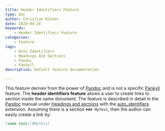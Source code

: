 ```yaml
---
title: Header Identifiers Feature
type: doc
author: Christian Külker
date: 2020-04-26
keywords:
    - Header Identifiers Feature
categories:
    - Feature
tags:
    - Auto Identifiers
    - Headings And Sections
    - Pandoc
    - Pankyll
description: Default feature documentation

---
```


This feature derives from the power of [Pandoc] and is not a specific [Pankyll]
feature. The **header identifiers feature** allows a user to create links to
section inside the same document. The feature is described in detail in the
[Pandoc] manual under [Headings and sections] with the [auto_identifiers]
extension. Assuming there is a section `### MyTest`, then the author can
easily create a link by:

```markdown
[some text](#MyTest)
```


[Auto_identifiers]: https://pandoc.org/MANUAL.html#header-identifiers-in-html-latex-and-context
[Headings and sections]: https://pandoc.org/MANUAL.html#header-identifiers-in-html-latex-and-context
[Pandoc]: https://pandoc.org/
[Pankyll]: https://www.pankyll.org/
